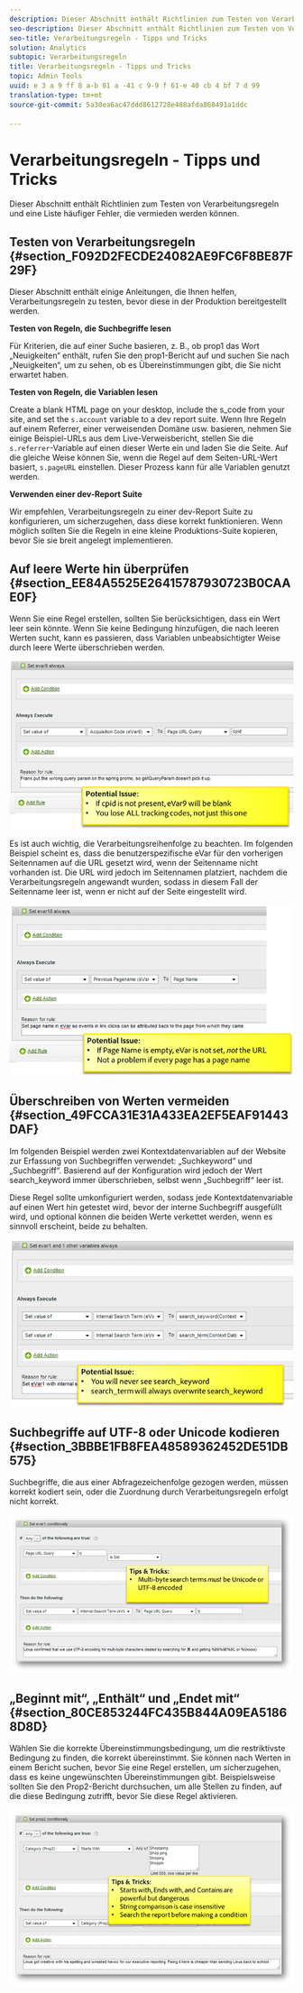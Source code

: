 ```yaml
---
description: Dieser Abschnitt enthält Richtlinien zum Testen von Verarbeitungsregeln und eine Liste häufiger Fehler, die vermieden werden können.
seo-description: Dieser Abschnitt enthält Richtlinien zum Testen von Verarbeitungsregeln und eine Liste häufiger Fehler, die vermieden werden können.
seo-title: Verarbeitungsregeln - Tipps und Tricks
solution: Analytics
subtopic: Verarbeitungsregeln
title: Verarbeitungsregeln - Tipps und Tricks
topic: Admin Tools
uuid: e 3 a 9 ff 8 a-b 81 a -41 c 9-9 f 61-e 40 cb 4 bf 7 d 99
translation-type: tm+mt
source-git-commit: 5a30ea6ac47ddd8612728e488afda868491a1ddc

---
```



# Verarbeitungsregeln - Tipps und Tricks

Dieser Abschnitt enthält Richtlinien zum Testen von Verarbeitungsregeln und eine Liste häufiger Fehler, die vermieden werden können.

## Testen von Verarbeitungsregeln {#section_F092D2FECDE24082AE9FC6F8BE87F29F}

Dieser Abschnitt enthält einige Anleitungen, die Ihnen helfen, Verarbeitungsregeln zu testen, bevor diese in der Produktion bereitgestellt werden.

**Testen von Regeln, die Suchbegriffe lesen**

Für Kriterien, die auf einer Suche basieren, z. B., ob prop1 das Wort „Neuigkeiten“ enthält, rufen Sie den prop1-Bericht auf und suchen Sie nach „Neuigkeiten“, um zu sehen, ob es Übereinstimmungen gibt, die Sie nicht erwartet haben.

**Testen von Regeln, die Variablen lesen**

Create a blank HTML page on your desktop, include the s_code from your site, and set the `s.account` variable to a dev report suite. Wenn Ihre Regeln auf einem Referrer, einer verweisenden Domäne usw. basieren, nehmen Sie einige Beispiel-URLs aus dem Live-Verweisbericht, stellen Sie die `s.referrer`-Variable auf einen dieser Werte ein und laden Sie die Seite. Auf die gleiche Weise können Sie, wenn die Regel auf dem Seiten-URL-Wert basiert, `s.pageURL` einstellen. Dieser Prozess kann für alle Variablen genutzt werden.

**Verwenden einer dev-Report Suite**

Wir empfehlen, Verarbeitungsregeln zu einer dev-Report Suite zu konfigurieren, um sicherzugehen, dass diese korrekt funktionieren. Wenn möglich sollten Sie die Regeln in eine kleine Produktions-Suite kopieren, bevor Sie sie breit angelegt implementieren.

## Auf leere Werte hin überprüfen {#section_EE84A5525E26415787930723B0CAAE0F}

Wenn Sie eine Regel erstellen, sollten Sie berücksichtigen, dass ein Wert leer sein könnte. Wenn Sie keine Bedingung hinzufügen, die nach leeren Werten sucht, kann es passieren, dass Variablen unbeabsichtigter Weise durch leere Werte überschrieben werden.

![](assets/tips-set-value-acquisition-code.png)

Es ist auch wichtig, die Verarbeitungsreihenfolge zu beachten. Im folgenden Beispiel scheint es, dass die benutzerspezifische eVar für den vorherigen Seitennamen auf die URL gesetzt wird, wenn der Seitenname nicht vorhanden ist. Die URL wird jedoch im Seitennamen platziert, nachdem die Verarbeitungsregeln angewandt wurden, sodass in diesem Fall der Seitenname leer ist, wenn er nicht auf der Seite eingestellt wird.

![](assets/tips-copy-page-name-to-evar.png)

## Überschreiben von Werten vermeiden {#section_49FCCA31E31A433EA2EF5EAF91443DAF}

Im folgenden Beispiel werden zwei Kontextdatenvariablen auf der Website zur Erfassung von Suchbegriffen verwendet: „Suchkeyword“ und „Suchbegriff“. Basierend auf der Konfiguration wird jedoch der Wert search_keyword immer überschrieben, selbst wenn „Suchbegriff“ leer ist.

Diese Regel sollte umkonfiguriert werden, sodass jede Kontextdatenvariable auf einen Wert hin getestet wird, bevor der interne Suchbegriff ausgefüllt wird, und optional können die beiden Werte verkettet werden, wenn es sinnvoll erscheint, beide zu behalten.

![](assets/tips-search-keyword.png)

## Suchbegriffe auf UTF-8 oder Unicode kodieren {#section_3BBBE1FB8FEA48589362452DE51DB575}

Suchbegriffe, die aus einer Abfragezeichenfolge gezogen werden, müssen korrekt kodiert sein, oder die Zuordnung durch Verarbeitungsregeln erfolgt nicht korrekt.

![](assets/tips-multibyte.png)

## „Beginnt mit“, „Enthält“ und „Endet mit“ {#section_80CE853244FC435B844A09EA51868D8D}

Wählen Sie die korrekte Übereinstimmungsbedingung, um die restriktivste Bedingung zu finden, die korrekt übereinstimmt. Sie können nach Werten in einem Bericht suchen, bevor Sie eine Regel erstellen, um sicherzugehen, dass es keine ungewünschten Übereinstimmungen gibt. Beispielsweise sollten Sie den Prop2-Bericht durchsuchen, um alle Stellen zu finden, auf die diese Bedingung zutrifft, bevor Sie diese Regel aktivieren.

![](assets/tips-startswith.png)

